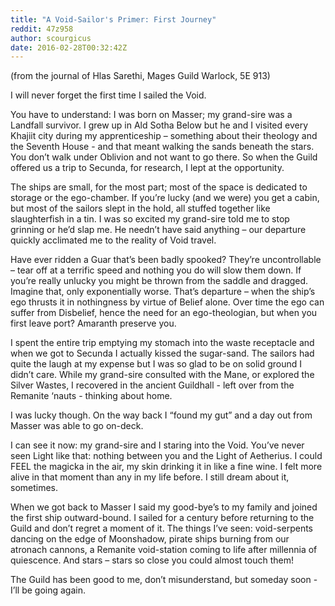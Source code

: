 ```yaml
---
title: "A Void-Sailor's Primer: First Journey"
reddit: 47z958
author: scourgicus
date: 2016-02-28T00:32:42Z
---
```


(from the journal of Hlas Sarethi, Mages Guild Warlock, 5E 913)

I will never forget the first time I sailed the Void.

You have to understand:  I was born on Masser; my grand-sire was a Landfall survivor.  I grew up in Ald Sotha Below but he and I visited every Khajiit city during my apprenticeship – something about their theology and the Seventh House - and that meant walking the sands beneath the stars.  You don’t walk under Oblivion and not want to go there.  So when the Guild offered us a trip to Secunda, for research, I lept at the opportunity.

The ships are small, for the most part; most of the space is dedicated to storage or the ego-chamber.  If you’re lucky (and we were) you get a cabin, but most of the sailors slept in the hold, all stuffed together like slaughterfish in a tin.  I was so excited my grand-sire told me to stop grinning or he’d slap me.  He needn’t have said anything – our departure quickly acclimated me to the reality of Void travel.

Have ever ridden a Guar that’s been badly spooked?  They’re uncontrollable – tear off at a terrific speed and nothing you do will slow them down.  If you’re really unlucky you might be thrown from the saddle and dragged.  Imagine that, only exponentially worse.  That’s departure – when the ship’s ego thrusts it in nothingness by virtue of Belief alone.  Over time the ego can suffer from Disbelief, hence the need for an ego-theologian, but when you first leave port?  Amaranth preserve you.

I spent the entire trip emptying my stomach into the waste receptacle and when we got to Secunda I actually kissed the sugar-sand.  The sailors had quite the laugh at my expense but I was so glad to be on solid ground I didn’t care.  While my grand-sire consulted with the Mane, or explored the Silver Wastes, I recovered in the ancient Guildhall - left over from the Remanite ‘nauts - thinking about home.

I was lucky though.  On the way back I “found my gut” and a day out from Masser was able to go on-deck.

I can see it now:  my grand-sire and I staring into the Void.  You’ve never seen Light like that:  nothing between you and the Light of Aetherius.  I could FEEL the magicka in the air, my skin drinking it in like a fine wine.  I felt more alive in that moment than any in my life before.  I still dream about it, sometimes.

When we got back to Masser I said my good-bye’s to my family and joined the first ship outward-bound.  I sailed for a century before returning to the Guild and don’t regret a moment of it.  The things I’ve seen:  void-serpents dancing on the edge of Moonshadow, pirate ships burning from our atronach cannons, a Remanite void-station coming to life after millennia of quiescence.  And stars – stars so close you could almost touch them!

The Guild has been good to me, don’t misunderstand, but someday soon - I’ll be going again.
